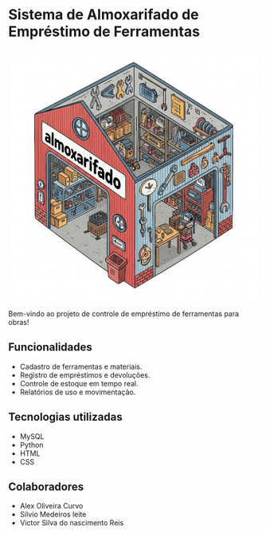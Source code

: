 # Sistema de Almoxarifado de Empréstimo de Ferramentas

![Imagem](https://github.com/Alex-Olv/Almoxarifado/blob/main/assets/unnamed(2).png)

Bem-vindo ao projeto de controle de empréstimo de ferramentas para obras!

## Funcionalidades

- Cadastro de ferramentas e materiais.
- Registro de empréstimos e devoluções.
- Controle de estoque em tempo real.
- Relatórios de uso e movimentação.

## Tecnologias utilizadas

- MySQL
- Python
- HTML
- CSS

## Colaboradores

- Alex Oliveira Curvo
- Silvio Medeiros leite
- Victor Silva do nascimento Reis





